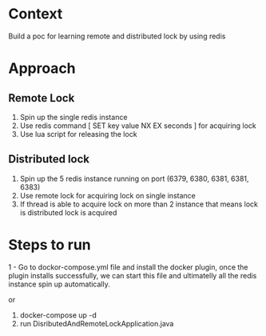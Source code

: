 # Context
Build a poc for learning remote and distributed lock by using redis

# Approach

## Remote Lock

1. Spin up the single redis instance
2. Use redis command [ SET key value NX EX seconds ] for acquiring lock
3. Use lua script for releasing the lock

## Distributed lock

1. Spin up the 5 redis instance running on port (6379, 6380, 6381, 6381, 6383)
2. Use remote lock for acquiring lock on single instance
3. If thread is able to acquire lock on more than 2 instance that means lock is distributed lock is acquired

# Steps to run
1 - Go to dockor-compose.yml file and install the docker
plugin, once the plugin installs successfully, we can
start this file and ultimatelly all the redis instance 
spin up automatically.

or 
1. docker-compose up -d
2. run DisributedAndRemoteLockApplication.java

